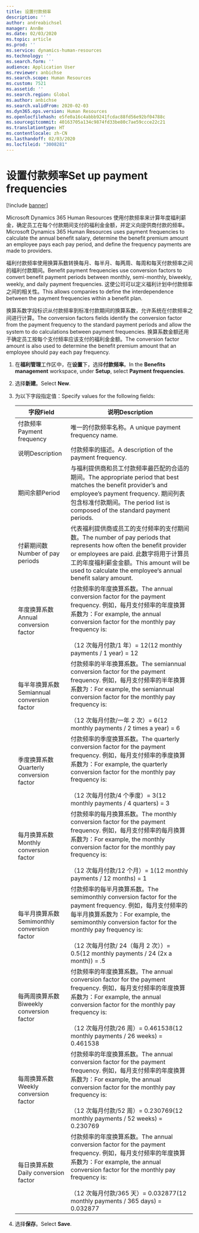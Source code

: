 ```yaml
---
title: 设置付款频率
description: ''
author: andreabichsel
manager: AnnBe
ms.date: 02/03/2020
ms.topic: article
ms.prod: ''
ms.service: dynamics-human-resources
ms.technology: ''
ms.search.form: ''
audience: Application User
ms.reviewer: anbichse
ms.search.scope: Human Resources
ms.custom: 7521
ms.assetid: ''
ms.search.region: Global
ms.author: anbichse
ms.search.validFrom: 2020-02-03
ms.dyn365.ops.version: Human Resources
ms.openlocfilehash: e5fe0a16c4abbb9241fcdac88fd56e92bf04788c
ms.sourcegitcommit: 40163705a134c9874fd33be80c7ae59ccce22c21
ms.translationtype: HT
ms.contentlocale: zh-CN
ms.lasthandoff: 02/03/2020
ms.locfileid: "3008281"
---
```

# <a name="set-up-payment-frequencies"></a><span data-ttu-id="ca23c-102">设置付款频率</span><span class="sxs-lookup"><span data-stu-id="ca23c-102">Set up payment frequencies</span></span>

[!include [banner](includes/preview-feature.md)]

<span data-ttu-id="ca23c-103">Microsoft Dynamics 365 Human Resources 使用付款频率来计算年度福利薪金，确定员工在每个付款期间支付的福利金金额，并定义向提供商付款的频率。</span><span class="sxs-lookup"><span data-stu-id="ca23c-103">Microsoft Dynamics 365 Human Resources uses payment frequencies to calculate the annual benefit salary, determine the benefit premium amount an employee pays each pay period, and define the frequency payments are made to providers.</span></span>

<span data-ttu-id="ca23c-104">福利付款频率使用换算系数转换每月、每半月、每两周、每周和每天付款频率之间的福利付款期间。</span><span class="sxs-lookup"><span data-stu-id="ca23c-104">Benefit payment frequencies use conversion factors to convert benefit payment periods between monthly, semi-monthly, biweekly, weekly, and daily payment frequencies.</span></span> <span data-ttu-id="ca23c-105">这使公司可以定义福利计划中付款频率之间的相关性。</span><span class="sxs-lookup"><span data-stu-id="ca23c-105">This allows companies to define the interdependence between the payment frequencies within a benefit plan.</span></span>

<span data-ttu-id="ca23c-106">换算系数字段标识从付款频率到标准付款期间的换算系数，允许系统在付款频率之间进行计算。</span><span class="sxs-lookup"><span data-stu-id="ca23c-106">The conversion factors fields identify the conversion factor from the payment frequency to the standard payment periods and allow the system to do calculations between payment frequencies.</span></span> <span data-ttu-id="ca23c-107">换算系数金额还用于确定员工按每个支付频率应该支付的福利金金额。</span><span class="sxs-lookup"><span data-stu-id="ca23c-107">The conversion factor amount is also used to determine the benefit premium amount that an employee should pay each pay frequency.</span></span>

1. <span data-ttu-id="ca23c-108">在**福利管理**工作区中，在**设置**下，选择**付款频率**。</span><span class="sxs-lookup"><span data-stu-id="ca23c-108">In the **Benefits management** workspace, under **Setup**, select **Payment frequencies**.</span></span>

2. <span data-ttu-id="ca23c-109">选择**新建**。</span><span class="sxs-lookup"><span data-stu-id="ca23c-109">Select **New**.</span></span>

3. <span data-ttu-id="ca23c-110">为以下字段指定值：</span><span class="sxs-lookup"><span data-stu-id="ca23c-110">Specify values for the following fields:</span></span>

   | <span data-ttu-id="ca23c-111">字段</span><span class="sxs-lookup"><span data-stu-id="ca23c-111">Field</span></span> | <span data-ttu-id="ca23c-112">说明</span><span class="sxs-lookup"><span data-stu-id="ca23c-112">Description</span></span> |
   | --- | --- |
   | <span data-ttu-id="ca23c-113">付款频率</span><span class="sxs-lookup"><span data-stu-id="ca23c-113">Payment frequency</span></span> | <span data-ttu-id="ca23c-114">唯一的付款频率名称。</span><span class="sxs-lookup"><span data-stu-id="ca23c-114">A unique payment frequency name.</span></span> |
   | <span data-ttu-id="ca23c-115">说明</span><span class="sxs-lookup"><span data-stu-id="ca23c-115">Description</span></span> | <span data-ttu-id="ca23c-116">付款频率的描述。</span><span class="sxs-lookup"><span data-stu-id="ca23c-116">A description of the payment frequency.</span></span> |
   | <span data-ttu-id="ca23c-117">期间余额</span><span class="sxs-lookup"><span data-stu-id="ca23c-117">Period</span></span> | <span data-ttu-id="ca23c-118">与福利提供商和员工付款频率最匹配的合适的期间。</span><span class="sxs-lookup"><span data-stu-id="ca23c-118">The appropriate period that best matches the benefit provider’s and employee’s payment frequency.</span></span> <span data-ttu-id="ca23c-119">期间列表包含标准付款期间。</span><span class="sxs-lookup"><span data-stu-id="ca23c-119">The period list is composed of the standard payment periods.</span></span> |
   | <span data-ttu-id="ca23c-120">付薪期间数</span><span class="sxs-lookup"><span data-stu-id="ca23c-120">Number of pay periods</span></span> | <span data-ttu-id="ca23c-121">代表福利提供商或员工的支付频率的支付期间数。</span><span class="sxs-lookup"><span data-stu-id="ca23c-121">The number of pay periods that represents how often the benefit provider or employees are paid.</span></span> <span data-ttu-id="ca23c-122">此数字将用于计算员工的年度福利薪金金额。</span><span class="sxs-lookup"><span data-stu-id="ca23c-122">This amount will be used to calculate the employee‘s annual benefit salary amount.</span></span> |
   | <span data-ttu-id="ca23c-123">年度换算系数</span><span class="sxs-lookup"><span data-stu-id="ca23c-123">Annual conversion factor</span></span> | <span data-ttu-id="ca23c-124">付款频率的年度换算系数。</span><span class="sxs-lookup"><span data-stu-id="ca23c-124">The annual conversion factor for the payment frequency.</span></span> <span data-ttu-id="ca23c-125">例如，每月支付频率的年度换算系数为：</span><span class="sxs-lookup"><span data-stu-id="ca23c-125">For example, the annual conversion factor for the monthly pay frequency is:</span></span> </br></br><span data-ttu-id="ca23c-126">（12 次每月付款/1 年）= 12</span><span class="sxs-lookup"><span data-stu-id="ca23c-126">(12 monthly payments / 1 year) = 12</span></span> |
   | <span data-ttu-id="ca23c-127">每半年换算系数</span><span class="sxs-lookup"><span data-stu-id="ca23c-127">Semiannual conversion factor</span></span> | <span data-ttu-id="ca23c-128">付款频率的半年换算系数。</span><span class="sxs-lookup"><span data-stu-id="ca23c-128">The semiannual conversion factor for the payment frequency.</span></span> <span data-ttu-id="ca23c-129">例如，每月支付频率的半年换算系数为：</span><span class="sxs-lookup"><span data-stu-id="ca23c-129">For example, the semiannual conversion factor for the monthly pay frequency is:</span></span> </br></br><span data-ttu-id="ca23c-130">（12 次每月付款/一年 2 次）= 6</span><span class="sxs-lookup"><span data-stu-id="ca23c-130">(12 monthly payments / 2 times a year) = 6</span></span> |
   | <span data-ttu-id="ca23c-131">季度换算系数</span><span class="sxs-lookup"><span data-stu-id="ca23c-131">Quarterly conversion factor</span></span> | <span data-ttu-id="ca23c-132">付款频率的季度换算系数。</span><span class="sxs-lookup"><span data-stu-id="ca23c-132">The quarterly conversion factor for the payment frequency.</span></span> <span data-ttu-id="ca23c-133">例如，每月支付频率的季度换算系数为：</span><span class="sxs-lookup"><span data-stu-id="ca23c-133">For example, the quarterly conversion factor for the monthly pay frequency is:</span></span> </br></br><span data-ttu-id="ca23c-134">（12 次每月付款/4 个季度）= 3</span><span class="sxs-lookup"><span data-stu-id="ca23c-134">(12 monthly payments / 4 quarters) = 3</span></span> |
   | <span data-ttu-id="ca23c-135">每月换算系数</span><span class="sxs-lookup"><span data-stu-id="ca23c-135">Monthly conversion factor</span></span> | <span data-ttu-id="ca23c-136">付款频率的每月换算系数。</span><span class="sxs-lookup"><span data-stu-id="ca23c-136">The monthly conversion factor for the payment frequency.</span></span> <span data-ttu-id="ca23c-137">例如，每月支付频率的每月换算系数为：</span><span class="sxs-lookup"><span data-stu-id="ca23c-137">For example, the monthly conversion factor for the monthly pay frequency is:</span></span> </br></br><span data-ttu-id="ca23c-138">（12 次每月付款/12 个月）= 1</span><span class="sxs-lookup"><span data-stu-id="ca23c-138">(12 monthly payments / 12 months) = 1</span></span> |
   | <span data-ttu-id="ca23c-139">每半月换算系数</span><span class="sxs-lookup"><span data-stu-id="ca23c-139">Semimonthly conversion factor</span></span> | <span data-ttu-id="ca23c-140">付款频率的每半月换算系数。</span><span class="sxs-lookup"><span data-stu-id="ca23c-140">The semimonthly conversion factor for the payment frequency.</span></span> <span data-ttu-id="ca23c-141">例如，每月支付频率的每半月换算系数为：</span><span class="sxs-lookup"><span data-stu-id="ca23c-141">For example, the semimonthly conversion factor for the monthly pay frequency is:</span></span> </br></br><span data-ttu-id="ca23c-142">（12 次每月付款/ 24（每月 2 次））= 0.5</span><span class="sxs-lookup"><span data-stu-id="ca23c-142">(12 monthly payments / 24 (2x a month)) = .5</span></span> | 
   | <span data-ttu-id="ca23c-143">每两周换算系数</span><span class="sxs-lookup"><span data-stu-id="ca23c-143">Biweekly conversion factor</span></span> | <span data-ttu-id="ca23c-144">付款频率的年度换算系数。</span><span class="sxs-lookup"><span data-stu-id="ca23c-144">The annual conversion factor for the payment frequency.</span></span> <span data-ttu-id="ca23c-145">例如，每月支付频率的年度换算系数为：</span><span class="sxs-lookup"><span data-stu-id="ca23c-145">For example, the annual conversion factor for the monthly pay frequency is:</span></span> </br></br><span data-ttu-id="ca23c-146">（12 次每月付款/26 周）= 0.461538</span><span class="sxs-lookup"><span data-stu-id="ca23c-146">(12 monthly payments / 26 weeks) = 0.461538</span></span> |
   | <span data-ttu-id="ca23c-147">每周换算系数</span><span class="sxs-lookup"><span data-stu-id="ca23c-147">Weekly conversion factor</span></span> | <span data-ttu-id="ca23c-148">付款频率的年度换算系数。</span><span class="sxs-lookup"><span data-stu-id="ca23c-148">The annual conversion factor for the payment frequency.</span></span> <span data-ttu-id="ca23c-149">例如，每月支付频率的年度换算系数为：</span><span class="sxs-lookup"><span data-stu-id="ca23c-149">For example, the annual conversion factor for the monthly pay frequency is:</span></span> </br></br><span data-ttu-id="ca23c-150">（12 次每月付款/52 周）= 0.230769</span><span class="sxs-lookup"><span data-stu-id="ca23c-150">(12 monthly payments / 52 weeks) = 0.230769</span></span> |
   | <span data-ttu-id="ca23c-151">每日换算系数</span><span class="sxs-lookup"><span data-stu-id="ca23c-151">Daily conversion factor</span></span> | <span data-ttu-id="ca23c-152">付款频率的年度换算系数。</span><span class="sxs-lookup"><span data-stu-id="ca23c-152">The annual conversion factor for the payment frequency.</span></span> <span data-ttu-id="ca23c-153">例如，每月支付频率的年度换算系数为：</span><span class="sxs-lookup"><span data-stu-id="ca23c-153">For example, the annual conversion factor for the monthly pay frequency is:</span></span> </br></br><span data-ttu-id="ca23c-154">（12 次每月付款/365 天）= 0.032877</span><span class="sxs-lookup"><span data-stu-id="ca23c-154">(12 monthly payments / 365 days) = 0.032877</span></span> |

4. <span data-ttu-id="ca23c-155">选择**保存**。</span><span class="sxs-lookup"><span data-stu-id="ca23c-155">Select **Save**.</span></span> 
